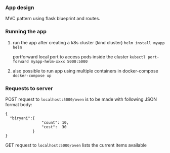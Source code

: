 
### App design
MVC pattern using flask blueprint and routes.

### Running the app
1. run the app after creating a k8s cluster (kind cluster) ```helm install myapp helm```
    
    portforward local port to access pods inside the cluster ```kubectl port-forward myapp-helm-xxxx 5000:5000``` 


2. also possible to run app using multiple containers in docker-compose ```docker-compose up```

### Requests to server

POST request to ```localhost:5000/oven```  is to be made with following JSON format body: 
```
{
  "biryani":{
                "count": 10,
                "cost":  30
            }
}
```
GET request to ```localhost:5000/oven```  lists the current items available